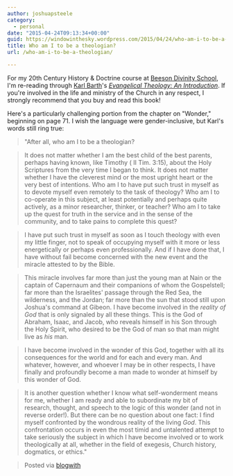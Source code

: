 ```yaml
---
author: joshuapsteele
category:
  - personal
date: "2015-04-24T09:13:34+00:00"
guid: https://windowinthesky.wordpress.com/2015/04/24/who-am-i-to-be-a-theologian/
title: Who am I to be a theologian?
url: /who-am-i-to-be-a-theologian/

---
```

For my 20th Century History & Doctrine course at [Beeson Divinity School](http://www.beesondivinity.com/), I'm re-reading through [Karl Barth](http://en.wikipedia.org/wiki/Karl_Barth)'s _[Evangelical Theology: An Introduction](http://www.amazon.com/Evangelical-Theology-Introduction-Karl-Barth/dp/0802818196)_. If you're involved in the life and ministry of the Church in any respect, I strongly recommend that you buy and read this book!





Here's a particularly challenging portion from the chapter on "Wonder," beginning on page 71. I wish the language were gender-inclusive, but Karl's words still ring true:



> "After all, who am I to be a theologian?
>
>   

>
> It does not matter whether I am the best child of the best parents, perhaps having known, like Timothy ( II Tim. 3:15), about the Holy Scriptures from the very time I began to think. It does not matter whether I have the cleverest mind or the most upright heart or the very best of intentions. Who am I to have put such trust in myself as to devote myself even remotely to the task of theology? Who am I to co-operate in this subject, at least potentially and perhaps quite actively, as a minor researcher, thinker, or teacher? Who am I to take up the quest for truth in the service and in the sense of the community, and to take pains to complete this quest?
>
>   

>
> I have put such trust in myself as soon as I touch theology with even my little finger, not to speak of occupying myself with it more or less energetically or perhaps even professionally. And if I have done that, I have without fail become concerned with the new event and the miracle attested to by the Bible.
>
>   

>
> This miracle involves far more than just the young man at Nain or the captain of Capernaum and their companions of whom the Gospelstell; far more than the Israelites' passage through the Red Sea, the wilderness, and the Jordan; far more than the sun that stood still upon Joshua's command at Gibeon. I have become involved in the _reality of God_ that is only signaled by all these things. This is the God of Abraham, Isaac, and Jacob, who reveals himself in his Son through the Holy Spirit, who desired to be the God of man so that man might live as _his_ man.
>
>   

>
> I have become involved in the wonder of this God, together with all its consequences for the world and for each and every man. And whatever, however, and whoever I may be in other respects, I have finally and profoundly become a man made to wonder at himself by this wonder of God.
>
>   

>
> It is another question whether I know what self-wonderment means for me, whether I am ready and able to subordinate my bit of research, thought, and speech to the logic of this wonder (and not in reverse order!). But there can be no question about one fact: I find myself confronted by the wondrous reality of the living _God_. This confrontation occurs in even the most timid and untalented attempt to take seriously the subject in which I have become involved or to work theologically at all, whether in the field of exegesis, Church history, dogmatics, or ethics."
>
>   

>
>   

>
> Posted via [blogwith](http://blogwith.co)



